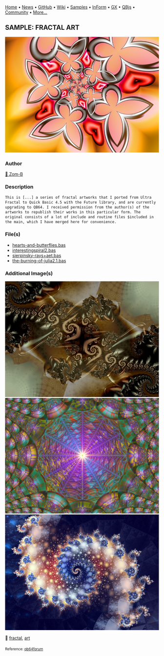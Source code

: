 [Home](https://qb64.com) • [News](../../news.md) • [GitHub](https://github.com/QB64Official/qb64) • [Wiki](wiki.md) • [Samples](../../samples.md) • [InForm](../../inform.md) • [GX](../../gx.md) • [QBjs](../../qbjs.md) • [Community](../../community.md) • [More...](../../more.md)

## SAMPLE: FRACTAL ART

![hearts-and-butterflies.png](img/hearts-and-butterflies.png)

### Author

[🐝 Zom-B](../zom-b.md) 

### Description

```text
This is [...] a series of fractal artworks that I ported from Ultra Fractal to Quick Basic 4.5 with the Future library, and are currently upgrading to QB64. I received permission from the author(s) of the artworks to republish their works in this particular form. The original consists of a lot of include and routine files $included in the main, which I have merged here for convenience.
```

### File(s)

* [hearts-and-butterflies.bas](src/hearts-and-butterflies.bas)
* [interestingspiral2.bas](src/interestingspiral2.bas)
* [sierpinsky-rays+aet.bas](src/sierpinsky-rays+aet.bas)
* [the-burning-of-julia2.1.bas](src/the-burning-of-julia2.1.bas)

### Additional Image(s)

![interestingspiral2.png](img/interestingspiral2.png)
![sierpinsky-rays+aet.png](img/sierpinsky-rays+aet.png)
![the-burning-of-julia2.1.png](img/the-burning-of-julia2.1.png)

🔗 [fractal](../fractal.md), [art](../art.md)


<sub>Reference: [qb64forum](https://qb64forum.alephc.xyz/index.php?topic=173.0) </sub>
